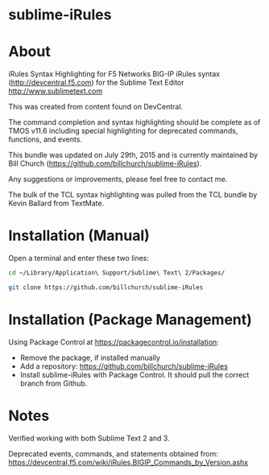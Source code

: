 sublime-iRules
==============

# About

iRules Syntax Highlighting for F5 Networks BIG-IP iRules syntax (http://devcentral.f5.com) for the Sublime Text Editor http://www.sublimetext.com

This was created from content found on DevCentral.

The command completion and syntax highlighting should be complete as of TMOS v11.6 including special highlighting for deprecated commands, functions, and events.

This bundle was updated on July 29th, 2015 and is currently maintained by Bill Church (https://github.com/billchurch/sublime-iRules).

Any suggestions or improvements, please feel free to contact me.

The bulk of the TCL syntax highlighting was pulled from the TCL bundle by Kevin Ballard from TextMate.

# Installation (Manual)

Open a terminal and enter these two lines:
```bash
cd ~/Library/Application\ Support/Sublime\ Text\ 2/Packages/

git clone https://github.com/billchurch/sublime-iRules
```

# Installation (Package Management)

Using Package Control at https://packagecontrol.io/installation:

- Remove the package, if installed manually
- Add a repository: https://github.com/billchurch/sublime-iRules
- Install sublime-iRules with Package Control. It should pull the correct branch from Github.

# Notes

Verified working with both Sublime Text 2 and 3.

Deprecated events, commands, and statements obtained from: https://devcentral.f5.com/wiki/iRules.BIGIP_Commands_by_Version.ashx
